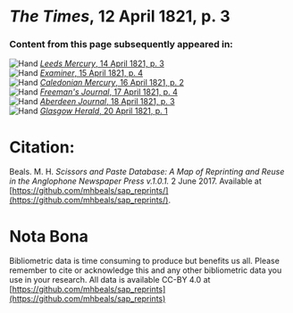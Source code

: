 # *The Times*, 12 April 1821, p. 3  
  
### Content from this page subsequently appeared in:  
![Hand](http://scissorsandpaste.net/wp-content/uploads/2017/06/smallhandpointer.png) [*Leeds Mercury*, 14 April 1821, p. 3](https://mhbeals.github.io/sap_html/Leeds-Mercury/Leeds-Mercury-14-April-1821-p-3)  
![Hand](http://scissorsandpaste.net/wp-content/uploads/2017/06/smallhandpointer.png) [*Examiner*, 15 April 1821, p. 4](https://mhbeals.github.io/sap_html/Examiner/Examiner-15-April-1821-p-4)  
![Hand](http://scissorsandpaste.net/wp-content/uploads/2017/06/smallhandpointer.png) [*Caledonian Mercury*, 16 April 1821, p. 2](https://mhbeals.github.io/sap_html/Caledonian-Mercury/Caledonian-Mercury-16-April-1821-p-2)  
![Hand](http://scissorsandpaste.net/wp-content/uploads/2017/06/smallhandpointer.png) [*Freeman's Journal*, 17 April 1821, p. 4](https://mhbeals.github.io/sap_html/Freeman's-Journal/Freeman's-Journal-17-April-1821-p-4)  
![Hand](http://scissorsandpaste.net/wp-content/uploads/2017/06/smallhandpointer.png) [*Aberdeen Journal*, 18 April 1821, p. 3](https://mhbeals.github.io/sap_html/Aberdeen-Journal/Aberdeen-Journal-18-April-1821-p-3)  
![Hand](http://scissorsandpaste.net/wp-content/uploads/2017/06/smallhandpointer.png) [*Glasgow Herald*, 20 April 1821, p. 1](https://mhbeals.github.io/sap_html/Glasgow-Herald/Glasgow-Herald-20-April-1821-p-1)  


# Citation: 

Beals. M. H. *Scissors and Paste Database: A Map of Reprinting and Reuse in the Anglophone Newspaper Press v.1.0.1.* 2 June 2017. Available at [https://github.com/mhbeals/sap_reprints/](https://github.com/mhbeals/sap_reprints/). 

# Nota Bona

Bibliometric data is time consuming to produce but benefits us all. Please remember to cite or acknowledge this and any other bibliometric data you use in your research. All data is available CC-BY 4.0 at [https://github.com/mhbeals/sap_reprints](https://github.com/mhbeals/sap_reprints)